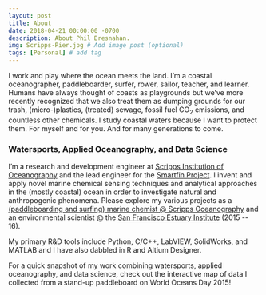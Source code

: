 ```yaml
---
layout: post
title: About
date: 2018-04-21 00:00:00 -0700
description: About Phil Bresnahan.
img: Scripps-Pier.jpg # Add image post (optional)
tags: [Personal] # add tag
---
```


I work and play where the ocean meets the land. I’m a coastal oceanographer, paddleboarder, surfer, rower, sailor, teacher, and learner. Humans have always thought of coasts as playgrounds but we’ve more recently recognized that we also treat them as dumping grounds for our trash, (micro-)plastics, (treated) sewage, fossil fuel CO<sub>2</sub> emissions, and countless other chemicals. I study coastal waters because I want to protect them. For myself and for you. And for many generations to come.

### Watersports, Applied Oceanography, and Data Science
I’m a research and development engineer at [Scripps Institution of Oceanography](https://scripps.ucsd.edu) and the lead engineer for the [Smartfin Project](https://smartfin.org). I invent and apply novel marine chemical sensing techniques and analytical approaches in the (mostly coastal) ocean in order to investigate natural and anthropogenic phenomena. Please explore my various projects as a [(paddleboarding and surfing) marine chemist @ Scripps Oceanography](../sup-science) and an environmental scientist @ the [San Francisco Estuary Institute](../estuaries) (2015 -- 16).

My primary R&D tools include Python, C/C++, LabVIEW, SolidWorks, and MATLAB and I have also dabbled in R and Altium Designer.

For a quick snapshot of my work combining watersports, applied oceanography, and data science, check out the interactive map of data I collected from a stand-up paddleboard on World Oceans Day 2015!
